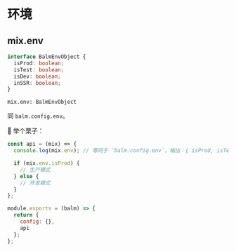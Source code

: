 # 环境

## mix.env

```ts
interface BalmEnvObject {
  isProd: boolean;
  isTest: boolean;
  isDev: boolean;
  inSSR: boolean;
}
```

`mix.env: BalmEnvObject`

同 `balm.config.env`。

:chestnut: 举个栗子：

```js
const api = (mix) => {
  console.log(mix.env); // 等同于 `balm.config.env`，输出：{ isProd, isTest, isDev, inSSR }

  if (mix.env.isProd) {
    // 生产模式
  } else {
    // 开发模式
  }
};

module.exports = (balm) => {
  return {
    config: {},
    api
  };
};
```
